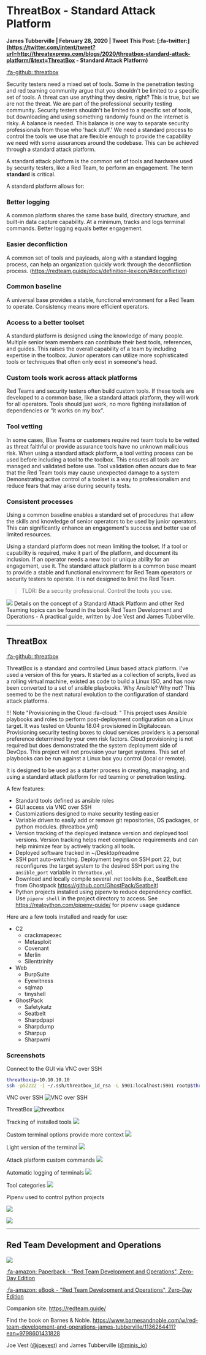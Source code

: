 # ThreatBox - Standard Attack Platform

**James Tubberville | February 28, 2020 | Tweet This Post: [:fa-twitter:](https://twitter.com/intent/tweet?url=http://threatexpress.com/blogs/2020/threatbox-standard-attack-platform/&text=ThreatBox - Standard Attack Platform)**

[:fa-github: threatbox](http://github.com/threatexpress/threatbox)

Security testers need a mixed set of tools. Some in the penetration testing and red teaming community argue that you shouldn't be limited to a specific set of tools. A threat can use anything they desire, right? This is true, but we are not the threat. We are part of the professional security testing community. Security testers shouldn't be limited to a specific set of tools, but downloading and using something randomly found on the internet is risky. A balance is needed. This balance is one way to separate security professionals from those who 'hack stuff.' We need a standard process to control the tools we use that are flexible enough to provide the capability we need with some assurances around the codebase. This can be achieved through a standard attack platform. 

A standard attack platform is the common set of tools and hardware used by security testers, like a Red Team, to perform an engagement. The term __standard__ is critical. 

A standard platform allows for:

### Better logging
A common platform shares the same base build, directory structure, and built-in data capture capability. At a minimum, tracks and logs terminal commands. Better logging equals better engagement.

### Easier deconfliction
A common set of tools and payloads, along with a standard logging process, can help an organization quickly work through the deconfliction process. (https://redteam.guide/docs/definition-lexicon/#deconfliction)

### Common baseline
A universal base provides a stable, functional environment for a Red Team to operate. Consistency means more efficient operators.

### Access to a better toolset
A standard platform is designed using the knowledge of many people. Multiple senior team members can contribute their best tools, references, and guides. This raises the overall capability of a team by including expertise in the toolbox. Junior operators can utilize more sophisticated tools or techniques that often only exist in someone's head.

### Custom tools work across attack platforms
Red Teams and security testers often build custom tools. If these tools are developed to a common base, like a standard attack platform, they will work for all operators. Tools should just work, no more fighting installation of dependencies or “it works on my box”.

### Tool vetting
In some cases, Blue Teams or customers require red team tools to be vetted as threat faithful or provide assurance tools have no unknown malicious risk. When using a standard attack platform, a tool vetting process can be used before including a tool to the toolbox. This ensures all tools are managed and validated before use. Tool validation often occurs due to fear that the Red Team tools may cause unexpected damage to a system Demonstrating active control of a toolset is a way to professionalism and reduce fears that may arise during security tests. 

### Consistent processes
Using a common baseline enables a standard set of procedures that allow the skills and knowledge of senior operators to be used by junior operators. This can significantly enhance an engagement's success and better use of limited resources.

Using a standard platform does not mean limiting the toolset. If a tool or capability is required, make it part of the platform, and document its inclusion. If an operator needs a new tool or unique ability for an engagement, use it. The standard attack platform is a common base meant to provide a stable and functional environment for Red Team operators or security testers to operate. It is not designed to limit the Red Team. 

> TLDR: Be a security professional. Control the tools you use.

![][1] Details on the concept of a Standard Attack Platform and other Red Teaming topics can be found in the book Red Team Development and Operations - A practical guide, written by Joe Vest and James Tubberville.

---
## ThreatBox

[:fa-github: threatbox](http://github.com/threatexpress/threatbox)

ThreatBox is a standard and controlled Linux based attack platform. I've used a version of this for years. It started as a collection of scripts, lived as a rolling virtual machine, existed as code to build a Linux ISO, and has now been converted to a set of ansible playbooks. Why Ansible? Why not? This seemed to be the next natural evolution to the configuration of standard attack platforms.

!!! Note "Provisioning in the Cloud :fa-cloud: "
    This project uses Ansible playbooks and roles to perform post-deployment configuration on a Linux target. It was tested on Ubuntu 18.04 provisioned in Digitalocean. Provisioning security testing boxes to cloud services providers is a personal preference determined by your own risk factors. Cloud provisioning is not required but does demonstrated the the system deployment side of DevOps. This project will not provision your target systems. This set of playbooks can be run against a Linux box you control (local or remote).

It is designed to be used as a starter process in creating, managing, and using a standard attack platform for red teaming or penetration testing.

A few features:

- Standard tools defined as ansible roles
- GUI access via VNC over SSH
- Customizations designed to make security testing easier
- Variable driven to easily add or remove git repositories, OS packages, or python modules. (threatbox.yml)
- Version tracking of the deployed instance version and deployed tool versions. Version tracking helps meet compliance requirements and can help minimize fear by actively tracking all tools. 
- Deployed software tracked in ~/Desktop/readme
- SSH port auto-switching. Deployment begins on SSH port 22, but reconfigures the target system to the desired SSH port using the `ansible_port` variable in `threatbox.yml`
- Download and locally compile several .net toolkits (i.e., SeatBelt.exe from Ghostpack https://github.com/GhostPack/Seatbelt)
- Python projects installed using pipenv to reduce dependency conflict. Use `pipenv shell` in the project directory to access. See https://realpython.com/pipenv-guide/ for pipenv usage guidance

Here are a few tools installed and ready for use:

- C2
    - crackmapexec 
    - Metasploit
    - Covenant
    - Merlin
    - Silenttrinity
- Web
    - BurpSuite 
    - Eyewitness
    - sqlmap
    - tinyshell
- GhostPack
    - Safetykatz
    - Seatbelt
    - Sharpdpapi
    - Sharpdump
    - Sharpup
    - Sharpwmi

### Screenshots

Connect to the GUI via VNC over SSH

```bash
threatboxip=10.10.10.10
ssh -p52222 -i ~/.ssh/threatbox_id_rsa -L 5901:localhost:5901 root@$threatboxip
```

VNC over SSH ![VNC over SSH](/img/vnc_over_ssh.png)

ThreatBox ![threatbox](/img/threatbox.png)

Tracking of installed tools ![](/img/tool_tracking.png)

Custom terminal options provide more context ![](/img/custom_terminal.png)

Light version of the terminal ![](/img/light_terminal.png)

Attack platform custom commands ![](/img/help.png)

Automatic logging of terminals ![](/img/terminal_logs.png)

Tool categories ![](/img/tool_category.png)

Pipenv used to control python projects
 
![](/img/pipenv.png)

![](/img/pipenv_shell.png)

---
## Red Team Development and Operations

![][1]

[:fa-amazon: Paperback - "Red Team Development and Operations", Zero-Day Edition](https://www.amazon.com/dp/B083XVG633/ref=sr_1_2?keywords=red+team+development)

[:fa-amazon: eBook - "Red Team Development and Operations", Zero-Day Edition](https://www.amazon.com/dp/B0842BMMCC/ref=sr_1_1?keywords=Red+Team+Development+and+Operations)

Companion site. https://redteam.guide/

Find the book on Barnes & Noble. https://www.barnesandnoble.com/w/red-team-development-and-operations-james-tubberville/1136264411?ean=9798601431828


Joe Vest ([@joevest][2]) and James Tubberville ([@minis_io][3])

[1]: /img/book_cover_3d.png
[2]: https://www.twitter.com/joevest
[3]: https://www.twitter.com/minis_io

